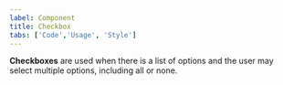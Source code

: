 ```yaml
---
label: Component
title: Checkbox
tabs: ['Code','Usage', 'Style']
---
```


<page-intro>**Checkboxes** are used when there is a list of options and the user may select multiple options, including all or none.</page-intro>



<component 
    name="Checkbox"
    component="checkbox" 
    variation="checkbox"
    codepen="MOEgxQ"
    hasReactVersion="true"
    hasAngularVersion="true"
    >
</component>
<component-docs component="checkbox"></component-docs>